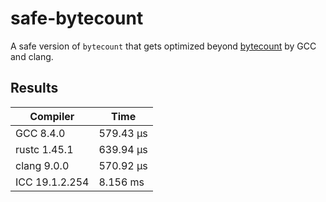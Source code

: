 # safe-bytecount

A safe version of `bytecount` that gets optimized beyond
[bytecount](https://docs.rs/bytecount) by GCC and clang.

## Results

| Compiler | Time |
| -------- | ---- | 
| GCC 8.4.0 | 579.43 μs |
| rustc 1.45.1 | 639.94 μs |
| clang 9.0.0 | 570.92 μs |
| ICC 19.1.2.254 | 8.156 ms |
